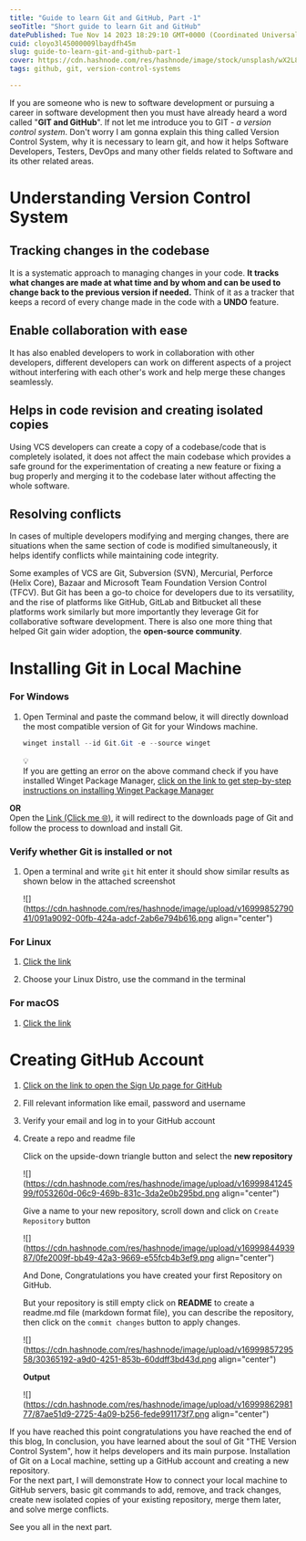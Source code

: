 ```yaml
---
title: "Guide to learn Git and GitHub, Part -1"
seoTitle: "Short guide to learn Git and GitHub"
datePublished: Tue Nov 14 2023 18:29:10 GMT+0000 (Coordinated Universal Time)
cuid: cloyo3l45000009lbaydfh45m
slug: guide-to-learn-git-and-github-part-1
cover: https://cdn.hashnode.com/res/hashnode/image/stock/unsplash/wX2L8L-fGeA/upload/7caab7d6b6a4fc7a282caf8dfb6f0038.jpeg
tags: github, git, version-control-systems

---
```


If you are someone who is new to software development or pursuing a career in software development then you must have already heard a word called "**GIT and GitHub**". If not let me introduce you to GIT - *a version control system*. Don't worry I am gonna explain this thing called Version Control System, why it is necessary to learn git, and how it helps Software Developers, Testers, DevOps and many other fields related to Software and its other related areas.

# Understanding Version Control System

## Tracking changes in the codebase

It is a systematic approach to managing changes in your code. **It tracks what changes are made at what time and by whom and can be used to change back to the previous version if needed.** Think of it as a tracker that keeps a record of every change made in the code with a **UNDO** feature.

## Enable collaboration with ease

It has also enabled developers to work in collaboration with other developers, different developers can work on different aspects of a project without interfering with each other's work and help merge these changes seamlessly.

## Helps in code revision and creating isolated copies

Using VCS developers can create a copy of a codebase/code that is completely isolated, it does not affect the main codebase which provides a safe ground for the experimentation of creating a new feature or fixing a bug properly and merging it to the codebase later without affecting the whole software.

## Resolving conflicts

In cases of multiple developers modifying and merging changes, there are situations when the same section of code is modified simultaneously, it helps identify conflicts while maintaining code integrity.

Some examples of VCS are Git, Subversion (SVN), Mercurial, Perforce (Helix Core), Bazaar and Microsoft Team Foundation Version Control (TFCV). But Git has been a go-to choice for developers due to its versatility, and the rise of platforms like GitHub, GitLab and Bitbucket all these platforms work similarly but more importantly they leverage Git for collaborative software development. There is also one more thing that helped Git gain wider adoption, the **open-source community**.

# Installing Git in Local Machine

### For Windows

1. Open Terminal and paste the command below, it will directly download the most compatible version of Git for your Windows machine.
    
    ```powershell
    winget install --id Git.Git -e --source winget
    ```
    
    <div data-node-type="callout">
    <div data-node-type="callout-emoji">💡</div>
    <div data-node-type="callout-text">If you are getting an error on the above command check if you have installed Winget Package Manager, <a target="_blank" rel="noopener noreferrer nofollow" href="https://karanrao.hashnode.dev/windows-terminal-makeover-elevate-your-command-line-experience-in-minutes#heading-installing-the-winget-package-manager" style="pointer-events: none">click on the link to get step-by-step instructions on installing Winget Package Manager</a></div>
    </div>
    

**OR**  
Open the [Link (Click me 🌐)](https://git-scm.com/downloads), it will redirect to the downloads page of Git and follow the process to download and install Git.

### Verify whether Git is installed or not

1. Open a terminal and write `git` hit enter it should show similar results as shown below in the attached screenshot
    
    ![](https://cdn.hashnode.com/res/hashnode/image/upload/v1699985279041/091a9092-00fb-424a-adcf-2ab6e794b616.png align="center")
    

### For Linux

1. [Click the link](https://git-scm.com/download/linux)
    
2. Choose your Linux Distro, use the command in the terminal
    

### For macOS

1. [Click the link](https://git-scm.com/download/mac)
    

# Creating GitHub Account

1. [Click on the link to open the Sign Up page for GitHub](https://github.com/signup?ref_cta=Sign+up&ref_loc=header+logged+out&ref_page=%2F&source=header-home)
    
2. Fill relevant information like email, password and username
    
3. Verify your email and log in to your GitHub account
    
4. Create a repo and readme file
    
    Click on the upside-down triangle button and select the **new repository**
    
    ![](https://cdn.hashnode.com/res/hashnode/image/upload/v1699984124599/f053260d-06c9-469b-831c-3da2e0b295bd.png align="center")
    
    Give a name to your new repository, scroll down and click on `Create Repository` button
    
    ![](https://cdn.hashnode.com/res/hashnode/image/upload/v1699984493987/0fe2009f-bb49-42a3-9669-e55fcb4b3ef9.png align="center")
    
    And Done, Congratulations you have created your first Repository on GitHub.
    
    But your repository is still empty click on **README** to create a readme.md file (markdown format file), you can describe the repository, then click on the `commit changes` button to apply changes.
    
    ![](https://cdn.hashnode.com/res/hashnode/image/upload/v1699985729558/30365192-a9d0-4251-853b-60ddff3bd43d.png align="center")
    
    **Output**
    
    ![](https://cdn.hashnode.com/res/hashnode/image/upload/v1699986298177/87ae51d9-2725-4a09-b256-fede991173f7.png align="center")
    

If you have reached this point congratulations you have reached the end of this blog, In conclusion, you have learned about the soul of Git "THE Version Control System", how it helps developers and its main purpose. Installation of Git on a Local machine, setting up a GitHub account and creating a new repository.  
For the next part, I will demonstrate How to connect your local machine to GitHub servers, basic git commands to add, remove, and track changes, create new isolated copies of your existing repository, merge them later, and solve merge conflicts.  
  
See you all in the next part.
